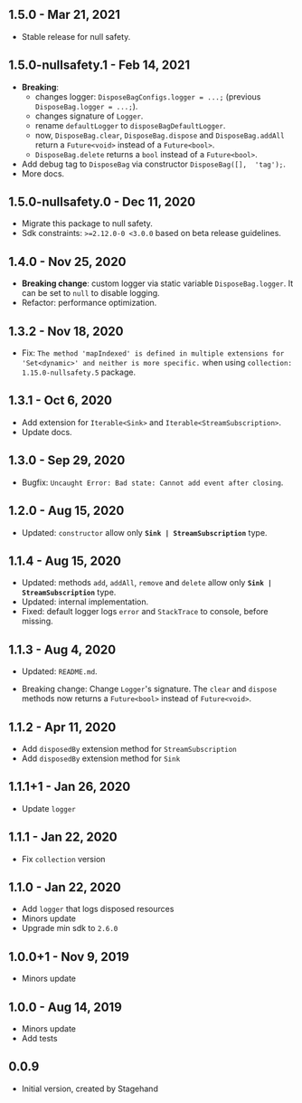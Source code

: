 ## 1.5.0 - Mar 21, 2021

-   Stable release for null safety.

## 1.5.0-nullsafety.1 - Feb 14, 2021

-   **Breaking**:
    -   changes logger: `DisposeBagConfigs.logger = ...;` (previous `DisposeBag.logger = ...;`).
    -   changes signature of `Logger`.
    -   rename `defaultLogger` to `disposeBagDefaultLogger`.
    -   now, `DisposeBag.clear`, `DisposeBag.dispose` and `DisposeBag.addAll` return a `Future<void>` instead of a `Future<bool>`.
    -   `DisposeBag.delete` returns a `bool` instead of a `Future<bool>`.
-   Add debug tag to `DisposeBag` via constructor `DisposeBag([],  'tag');`.
-   More docs.

## 1.5.0-nullsafety.0 - Dec 11, 2020

-   Migrate this package to null safety.
-   Sdk constraints: `>=2.12.0-0 <3.0.0` based on beta release guidelines.

## 1.4.0 - Nov 25, 2020

-   **Breaking change**: custom logger via static variable `DisposeBag.logger`. It can be set to `null` to disable logging.
-   Refactor: performance optimization.

## 1.3.2 - Nov 18, 2020

-   Fix: `The method 'mapIndexed' is defined in multiple extensions for 'Set<dynamic>' and neither is more specific.` when using `collection: 1.15.0-nullsafety.5` package.

## 1.3.1 - Oct 6, 2020

-   Add extension for `Iterable<Sink>` and `Iterable<StreamSubscription>`.
-   Update docs.

## 1.3.0 - Sep 29, 2020

-   Bugfix: `Uncaught Error: Bad state: Cannot add event after closing`.

## 1.2.0 - Aug 15, 2020

-   Updated: `constructor` allow only **`Sink | StreamSubscription`** type.

## 1.1.4 - Aug 15, 2020

-   Updated: methods `add`, `addAll`, `remove` and `delete` allow only **`Sink | StreamSubscription`** type.
-   Updated: internal implementation.
-   Fixed: default logger logs `error` and `StackTrace` to console, before missing.

## 1.1.3 - Aug 4, 2020

-   Updated: `README.md`.

-   Breaking change: Change `Logger`'s signature.
    The `clear` and `dispose` methods now returns a `Future<bool>` instead of `Future<void>`.

## 1.1.2 - Apr 11, 2020

-   Add `disposedBy` extension method for `StreamSubscription`
-   Add `disposedBy` extension method for `Sink`

## 1.1.1+1 - Jan 26, 2020

-   Update `logger`

## 1.1.1 - Jan 22, 2020

-   Fix `collection` version

## 1.1.0 - Jan 22, 2020

-   Add `logger` that logs disposed resources
-   Minors update
-   Upgrade min sdk to `2.6.0`

## 1.0.0+1 - Nov 9, 2019

-   Minors update

## 1.0.0 - Aug 14, 2019

-   Minors update
-   Add tests

## 0.0.9

-   Initial version, created by Stagehand
